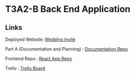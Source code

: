 # T3A2-B Back End Application

## Links

Deployed Website: [Wedding Invite](https://wedding-invite-murex.vercel.app/)

Part A (Documentation and Planning) : [Documentation Repo](https://github.com/mcelle888/FinalProject)

Frontend Repo : [React App Repo](https://github.com/mcelle888/T3A2-B-Frontend)

Trello : [Trello Board](https://trello.com/b/PjIrUOOm/wedding-invite-web-application)

